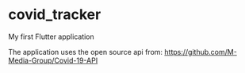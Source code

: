 # covid_tracker

My first Flutter application

The application uses the open source api from: 
https://github.com/M-Media-Group/Covid-19-API


